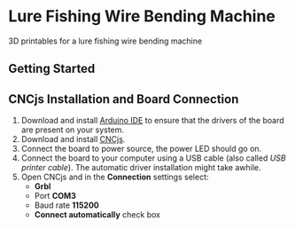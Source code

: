 # Lure Fishing Wire Bending Machine
3D printables for a lure fishing wire bending machine

## Getting Started

## CNCjs Installation and Board Connection

1. Download and install [Arduino IDE](https://www.arduino.cc/en/software) to ensure that the drivers of the board are present on your system.
2. Download and install [CNCjs](https://cnc.js.org/).
3. Connect the board to power source, the power LED should go on.
4. Connect the board to your computer using a USB cable (also called _USB printer cable_). The automatic driver installation might take awhile.
5. Open CNCjs and in the **Connection** settings select:
   * **Grbl**
   * Port **COM3**
   * Baud rate **115200**
   * **Connect automatically** check box
